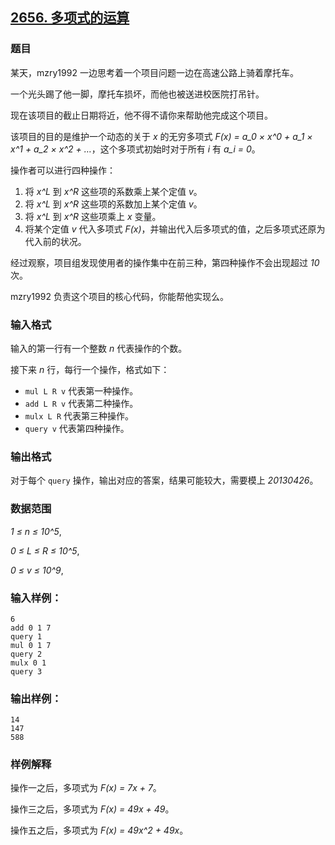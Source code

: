 ## [2656. 多项式的运算](https://www.acwing.com/problem/content/2658/)

### 题目

某天，mzry1992 一边思考着一个项目问题一边在高速公路上骑着摩托车。

一个光头踢了他一脚，摩托车损坏，而他也被送进校医院打吊针。

现在该项目的截止日期将近，他不得不请你来帮助他完成这个项目。

该项目的目的是维护一个动态的关于 *x* 的无穷多项式 *F(x) = a_0 × x^0 + a_1 × x^1 + a_2 × x^2 + …*，这个多项式初始时对于所有 *i* 有 *a_i = 0*。

操作者可以进行四种操作：

1. 将 *x^L* 到 *x^R* 这些项的系数乘上某个定值 *v*。
2. 将 *x^L* 到 *x^R* 这些项的系数加上某个定值 *v*。
3. 将 *x^L* 到 *x^R* 这些项乘上 *x* 变量。
4. 将某个定值 *v* 代入多项式 *F(x)*，并输出代入后多项式的值，之后多项式还原为代入前的状况。

经过观察，项目组发现使用者的操作集中在前三种，第四种操作不会出现超过 *10* 次。

mzry1992 负责这个项目的核心代码，你能帮他实现么。

### 输入格式

输入的第一行有一个整数 *n* 代表操作的个数。

接下来 *n* 行，每行一个操作，格式如下：

- `mul L R v` 代表第一种操作。
- `add L R v` 代表第二种操作。
- `mulx L R` 代表第三种操作。
- `query v` 代表第四种操作。

### 输出格式

对于每个 `query` 操作，输出对应的答案，结果可能较大，需要模上 *20130426*。

### 数据范围

*1 ≤ n ≤ 10^5*,

*0 ≤ L ≤ R ≤ 10^5*,

*0 ≤ v ≤ 10^9*,

### 输入样例：

```
6
add 0 1 7
query 1
mul 0 1 7
query 2
mulx 0 1
query 3
```

### 输出样例：

```
14
147
588
```

### 样例解释

操作一之后，多项式为 *F(x) = 7x + 7*。

操作三之后，多项式为 *F(x) = 49x + 49*。

操作五之后，多项式为 *F(x) = 49x^2 + 49x*。
